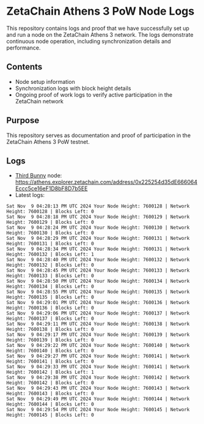 # ZetaChain Athens 3 PoW Node Logs
This repository contains logs and proof that we have successfully set up and run a node on the ZetaChain Athens 3 network. The logs demonstrate continuous node operation, including synchronization details and performance.

## Contents
- Node setup information
- Synchronization logs with block height details
- Ongoing proof of work logs to verify active participation in the ZetaChain network

## Purpose
This repository serves as documentation and proof of participation in the ZetaChain Athens 3 PoW testnet.

## Logs

- [Third Bunny](https://thirdbunny.xyz/) node: https://athens.explorer.zetachain.com/address/0x225254d35dE666064Eccc5ce16eF1D8bF8D7b5EE
- Latest logs:
```
Sat Nov  9 04:28:13 PM UTC 2024 Your Node Height: 7600128 | Network Height: 7600128 | Blocks Left: 0
Sat Nov  9 04:28:18 PM UTC 2024 Your Node Height: 7600129 | Network Height: 7600129 | Blocks Left: 0
Sat Nov  9 04:28:24 PM UTC 2024 Your Node Height: 7600130 | Network Height: 7600130 | Blocks Left: 0
Sat Nov  9 04:28:29 PM UTC 2024 Your Node Height: 7600131 | Network Height: 7600131 | Blocks Left: 0
Sat Nov  9 04:28:34 PM UTC 2024 Your Node Height: 7600131 | Network Height: 7600132 | Blocks Left: 1
Sat Nov  9 04:28:40 PM UTC 2024 Your Node Height: 7600132 | Network Height: 7600132 | Blocks Left: 0
Sat Nov  9 04:28:45 PM UTC 2024 Your Node Height: 7600133 | Network Height: 7600133 | Blocks Left: 0
Sat Nov  9 04:28:50 PM UTC 2024 Your Node Height: 7600134 | Network Height: 7600134 | Blocks Left: 0
Sat Nov  9 04:28:55 PM UTC 2024 Your Node Height: 7600135 | Network Height: 7600135 | Blocks Left: 0
Sat Nov  9 04:29:01 PM UTC 2024 Your Node Height: 7600136 | Network Height: 7600136 | Blocks Left: 0
Sat Nov  9 04:29:06 PM UTC 2024 Your Node Height: 7600137 | Network Height: 7600137 | Blocks Left: 0
Sat Nov  9 04:29:11 PM UTC 2024 Your Node Height: 7600138 | Network Height: 7600138 | Blocks Left: 0
Sat Nov  9 04:29:17 PM UTC 2024 Your Node Height: 7600139 | Network Height: 7600139 | Blocks Left: 0
Sat Nov  9 04:29:22 PM UTC 2024 Your Node Height: 7600140 | Network Height: 7600140 | Blocks Left: 0
Sat Nov  9 04:29:27 PM UTC 2024 Your Node Height: 7600141 | Network Height: 7600141 | Blocks Left: 0
Sat Nov  9 04:29:33 PM UTC 2024 Your Node Height: 7600141 | Network Height: 7600142 | Blocks Left: 1
Sat Nov  9 04:29:38 PM UTC 2024 Your Node Height: 7600142 | Network Height: 7600142 | Blocks Left: 0
Sat Nov  9 04:29:43 PM UTC 2024 Your Node Height: 7600143 | Network Height: 7600143 | Blocks Left: 0
Sat Nov  9 04:29:49 PM UTC 2024 Your Node Height: 7600144 | Network Height: 7600144 | Blocks Left: 0
Sat Nov  9 04:29:54 PM UTC 2024 Your Node Height: 7600145 | Network Height: 7600145 | Blocks Left: 0
```
